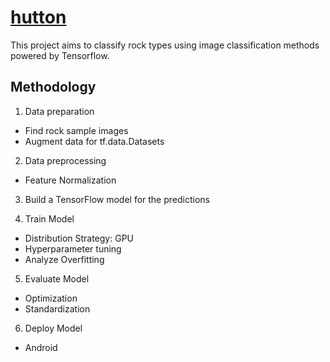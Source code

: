 # [hutton](https://www.amnh.org/learn-teach/curriculum-collections/earth-inside-and-out/james-hutton)
This project aims to classify rock types using image classification methods powered by Tensorflow.

## Methodology ##
1. Data preparation
 - Find rock sample images 
 - Augment data for tf.data.Datasets
2. Data preprocessing
 - Feature Normalization
3. Build a TensorFlow model for the predictions

4. Train Model
 - Distribution Strategy: GPU
 - Hyperparameter tuning
 - Analyze Overfitting
5. Evaluate Model
 - Optimization 
 - Standardization
6. Deploy Model 
 - Android
 

